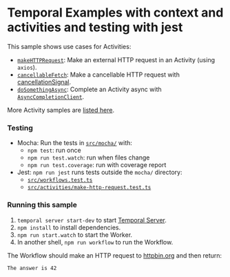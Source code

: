 # Temporal Examples with context and activities and testing with jest

This sample shows use cases for Activities:

- [`makeHTTPRequest`](./src/activities/index.ts): Make an external HTTP request in an Activity (using `axios`).
- [`cancellableFetch`](./src/activities/cancellable-fetch.ts): Make a cancellable HTTP request with [cancellationSignal](https://typescript.temporal.io/api/classes/client.CancelledFailure).
- [`doSomethingAsync`](./src/activities/async-completion.ts): Complete an Activity async with [`AsyncCompletionClient`](https://typescript.temporal.io/api/classes/client.AsyncCompletionClient/#complete).

More Activity samples are [listed here](https://github.com/temporalio/samples-typescript/#activity-apis-and-design-patterns).

### Testing

- Mocha: Run the tests in [`src/mocha/`](./src/mocha/) with:
  - `npm test`: run once
  - `npm run test.watch`: run when files change
  - `npm run test.coverage`: run with coverage report
- Jest: `npm run jest` runs tests outside the `mocha/` directory:
  - [`src/workflows.test.ts`](./src/workflows.test.ts)
  - [`src/activities/make-http-request.test.ts`](./src/activities/make-http-request.test.ts)

### Running this sample

1. `temporal server start-dev` to start [Temporal Server](https://github.com/temporalio/cli/#installation).
2. `npm install` to install dependencies.
3. `npm run start.watch` to start the Worker.
4. In another shell, `npm run workflow` to run the Workflow.

The Workflow should make an HTTP request to [httpbin.org](https://httpbin.org/) and then return:

```
The answer is 42
```

